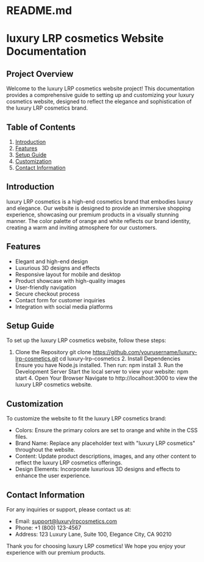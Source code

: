 # README.md

# luxury LRP cosmetics Website Documentation

## Project Overview

Welcome to the luxury LRP cosmetics website project! This documentation provides a comprehensive guide to setting up and customizing your luxury cosmetics website, designed to reflect the elegance and sophistication of the luxury LRP cosmetics brand.

## Table of Contents

1. [Introduction](#introduction)
2. [Features](#features)
3. [Setup Guide](#setup-guide)
4. [Customization](#customization)
5. [Contact Information](#contact-information)

## Introduction

luxury LRP cosmetics is a high-end cosmetics brand that embodies luxury and elegance. Our website is designed to provide an immersive shopping experience, showcasing our premium products in a visually stunning manner. The color palette of orange and white reflects our brand identity, creating a warm and inviting atmosphere for our customers.

## Features

- Elegant and high-end design
- Luxurious 3D designs and effects
- Responsive layout for mobile and desktop
- Product showcase with high-quality images
- User-friendly navigation
- Secure checkout process
- Contact form for customer inquiries
- Integration with social media platforms

## Setup Guide

To set up the luxury LRP cosmetics website, follow these steps:

1. Clone the Repository
   git clone https://github.com/yourusername/luxury-lrp-cosmetics.git
   cd luxury-lrp-cosmetics
   2. Install Dependencies
   Ensure you have Node.js installed. Then run:
   npm install
   3. Run the Development Server
   Start the local server to view your website:
   npm start
   4. Open Your Browser
   Navigate to http://localhost:3000 to view the luxury LRP cosmetics website.

## Customization

To customize the website to fit the luxury LRP cosmetics brand:

- Colors: Ensure the primary colors are set to orange and white in the CSS files.
- Brand Name: Replace any placeholder text with "luxury LRP cosmetics" throughout the website.
- Content: Update product descriptions, images, and any other content to reflect the luxury LRP cosmetics offerings.
- Design Elements: Incorporate luxurious 3D designs and effects to enhance the user experience.

## Contact Information

For any inquiries or support, please contact us at:

- Email: support@luxurylrpcosmetics.com
- Phone: +1 (800) 123-4567
- Address: 123 Luxury Lane, Suite 100, Elegance City, CA 90210

Thank you for choosing luxury LRP cosmetics! We hope you enjoy your experience with our premium products.